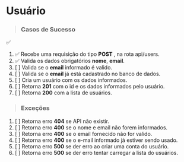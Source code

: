 # Usuário
> ### Casos de Sucesso 
✅
 
1. ✅ Recebe uma requisição do tipo <b> **POST** </b>, na rota api/users.
2. ✅ Valida os dados obrigatórios **nome**, **email**.
3. [ ] Valida se o **email** informado é valido.
4. [ ] Valida se o **email** já está cadastrado no banco de dados.
5. [ ] Cria um usuário com os dados informados.
6. [ ] Retorna **201** com o id e os dados informados pelo usuário.
7. [ ] Retorna **200** com a lista de usuários.

> ### Exceções 

1. [ ] Retorna erro **404** se API não existir.
2. [ ] Retorna erro **400** se o nome e email não forem informados.
3. [ ] Retorna erro **400** se o email fornecido não for valido.
4. [ ] Retorna erro **400** se o e-mail informado já estiver sendo usado.
5. [ ] Retorna erro **500** se der erro ao criar uma conta do usuário.
6. [ ] Retorna erro **500** se der erro tentar carregar a lista do usuários. 